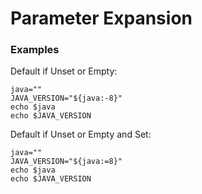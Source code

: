 # Parameter Expansion

### Examples

Default if Unset or Empty:

```shell
java=""
JAVA_VERSION="${java:-8}"
echo $java
echo $JAVA_VERSION
```

Default if Unset or Empty and Set:

```shell
java=""
JAVA_VERSION="${java:=8}"
echo $java
echo $JAVA_VERSION
```

